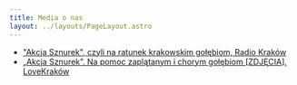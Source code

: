 ```yaml
---
title: Media o nas
layout: ../layouts/PageLayout.astro
---
```


- ["Akcja Sznurek", czyli na ratunek krakowskim gołębiom, Radio Kraków](https://www.radiokrakow.pl/aktualnosci/krakow/akcja-sznurek-czyli-na-ratunek-krakowskim-golebiom)
- [„Akcja Sznurek”. Na pomoc zaplątanym i chorym gołębiom [ZDJĘCIA], LoveKraków](https://lovekrakow.pl/galeria/akcja-sznurek-na-pomoc-zaplatanym-i-chorym-golebiom-zdjecia_7795.html)